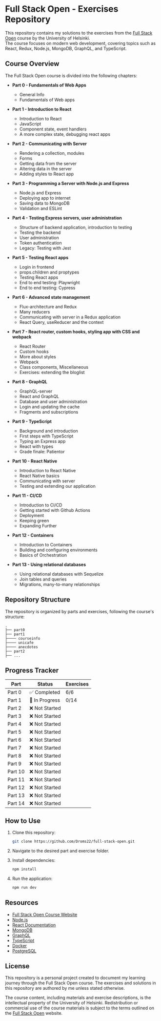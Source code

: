 # Full Stack Open - Exercises Repository

This repository contains my solutions to the exercises from the [Full Stack Open](https://fullstackopen.com) course by the University of Helsinki. \
The course focuses on modern web development, covering topics such as React, Redux, Node.js, MongoDB, GraphQL, and TypeScript.

## Course Overview

The Full Stack Open course is divided into the following chapters:

- **Part 0 - Fundamentals of Web Apps**

  - General Info
  - Fundamentals of Web apps

- **Part 1 - Introduction to React**

  - Introduction to React
  - JavaScript
  - Component state, event handlers
  - A more complex state, debugging react apps

- **Part 2 - Communicating with Server**

  - Rendering a collection, modules
  - Forms
  - Getting data from the server
  - Altering data in the server
  - Adding styles to React app

- **Part 3 - Programming a Server with Node.js and Express**

  - Node.js and Express
  - Deploying app to internet
  - Saving data to MongoDB
  - Validation and ESLint

- **Part 4 - Testing Express servers, user administration**

  - Structure of backend application, introduction to testing
  - Testing the backend
  - User administration
  - Token authentication
  - Legacy: Testing with Jest

- **Part 5 - Testing React apps**

  - Login in frontend
  - props.children and proptypes
  - Testing React apps
  - End to end testing: Playwright
  - End to end testing: Cypress

- **Part 6 - Advanced state management**

  - Flux-architecture and Redux
  - Many reducers
  - Communicating with server in a Redux application
  - React Query, useReducer and the context

- **Part 7 - React router, custom hooks, styling app with CSS and webpack**

  - React Router
  - Custom hooks
  - More about styles
  - Webpack
  - Class components, Miscellaneous
  - Exercises: extending the bloglist

- **Part 8 - GraphQL**

  - GraphQL-server
  - React and GraphQL
  - Database and user administration
  - Login and updating the cache
  - Fragments and subscriptions

- **Part 9 - TypeScript**

  - Background and introduction
  - First steps with TypeScript
  - Typing an Express app
  - React with types
  - Grade finale: Patientor

- **Part 10 - React Native**

  - Introduction to React Native
  - React Native basics
  - Communicating with server
  - Testing and extending our application

- **Part 11 - CI/CD**

  - Introduction to CI/CD
  - Getting started with Github Actions
  - Deployment
  - Keeping green
  - Expanding Further

- **Part 12 - Containers**

  - Introduction to Containers
  - Building and configuring environments
  - Basics of Orchestration

- **Part 13 - Using relational databases**
  - Using relational databases with Sequelize
  - Join tables and queries
  - Migrations, many-to-many relationships

## Repository Structure

The repository is organized by parts and exercises, following the course's structure:

```
.
├── part0
├── part1
├──── courseinfo
├──── unicafe
├──── anecdotes
├── part2
├── ...
```

## Progress Tracker

| Part    | Status         | Exercises |
| ------- | -------------- | --------- |
| Part 0  | ✅ Completed   | 6/6       |
| Part 1  | 🚧 In Progress | 0/14      |
| Part 2  | ❌ Not Started |
| Part 3  | ❌ Not Started |
| Part 4  | ❌ Not Started |
| Part 5  | ❌ Not Started |
| Part 6  | ❌ Not Started |
| Part 7  | ❌ Not Started |
| Part 8  | ❌ Not Started |
| Part 9  | ❌ Not Started |
| Part 10 | ❌ Not Started |
| Part 11 | ❌ Not Started |
| Part 12 | ❌ Not Started |
| Part 13 | ❌ Not Started |
| Part 14 | ❌ Not Started |

## How to Use

1. Clone this repository:
   ```bash
   git clone https://github.com/Droms22/full-stack-open.git
   ```
2. Navigate to the desired part and exercise folder.

3. Install dependencies:
   ```bash
   npm install
   ```
4. Run the application:
   ```bash
   npm run dev
   ```

## Resources

- [Full Stack Open Course Website](https://fullstackopen.com)
- [Node.js](https://nodejs.org)
- [React Documentation](https://reactjs.org)
- [MongoDB](https://www.mongodb.com)
- [GraphQL](https://graphql.org)
- [TypeScript](https://www.typescriptlang.org)
- [Docker](https://www.docker.com)
- [PostgreSQL](https://www.postgresql.org)

## License

This repository is a personal project created to document my learning journey through the Full Stack Open course. The exercises and solutions in this repository are authored by me unless stated otherwise.

The course content, including materials and exercise descriptions, is the intellectual property of the University of Helsinki. Redistribution or commercial use of the course materials is subject to the terms outlined on the [Full Stack Open](https://fullstackopen.com/en/license) website.

